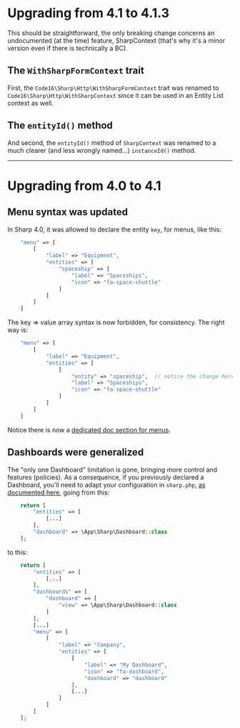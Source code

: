 # Upgrading from 4.1 to 4.1.3

This should be straightforward, the only breaking change concerns an undocumented (at the time) feature, SharpContext (that's why it's a minor version even if there is technically a BC).

## The `WithSharpFormContext` trait

First, the `Code16\Sharp\Http\WithSharpFormContext` trait was renamed to `Code16\Sharp\Http\WithSharpContext` since it can be used in an Entity List context as well.

## The `entityId()` method

And second, the `entityId()` method of `SharpContext` was renamed to a much clearer (and less wrongly named...) `instanceId()` method.

---

# Upgrading from 4.0 to 4.1

## Menu syntax was updated

In Sharp 4.0, it was allowed to declare the entity `key`, for menus, like this:

```php
    "menu" => [
        [
            "label" => "Equipment",
            "entities" => [
                "spaceship" => [
                    "label" => "Spaceships",
                    "icon" => "fa-space-shuttle"
                ]
            ]
        ]
    ]
```

The key => value array syntax is now forbidden, for consistency. The right way is:

```php
    "menu" => [
        [
            "label" => "Equipment",
            "entities" => [
                [
                    "entity" => "spaceship",  // notice the change here
                    "label" => "Spaceships",
                    "icon" => "fa-space-shuttle"
                ]
            ]
        ]
    ]
```

Notice there is now a [dedicated doc section for menus](/docs/building-menu.md).


## Dashboards were generalized

The "only one Dashboard" limitation is gone, bringing more control and features (policies).
As a consequence, if you previously declared a Dashboard, you'll need to adapt your configuration
in `sharp.php`, [as documented here](/docs/dashboard.md), going from this:

```php
    return [
        "entities" => [
            [...]
        ],
        "dashboard" => \App\Sharp\Dashboard::class
    ];
```

to this:

```php
    return [
        "entities" => [
            [...]
        ],
        "dashboards" => [
            "dashboard" => [
                "view" => \App\Sharp\Dashboard::class
            ]
        ],
        [...]
        "menu" => [
            [
                "label" => "Company",
                "entities" => [
                    [
                        "label" => "My Dashboard",
                        "icon" => "fa-dashboard",
                        "dashboard" => "dashboard"
                    ],
                    [...]
                ]
            ]
        ]
    ];
```